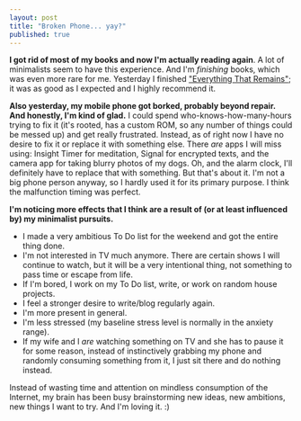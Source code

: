 ```yaml
---
layout: post
title: "Broken Phone... yay?"
published: true
---
```



__I got rid of most of my books and now I'm actually reading again__.  A lot of minimalists seem to have this experience. And I'm _finishing_ books, which was even more rare for me. Yesterday I finished ["Everything That Remains"](http://www.theminimalists.com/etr/); it was as good as I expected and I highly recommend it.

__Also yesterday, my mobile phone got borked, probably beyond repair. And honestly, I'm kind of glad.__
I could spend who-knows-how-many-hours trying to fix it (it's rooted, has a custom ROM, so any number of things could be messed up) and get really frustrated. Instead, as of right now I have no desire to fix it or replace it with something else. There _are_ apps I will miss using: Insight Timer for meditation, Signal for encrypted texts, and the camera app for taking blurry photos of my dogs. Oh, and the alarm clock, I'll definitely have to replace that with something. But that's about it. I'm not a big phone person anyway, so I hardly used it for its primary purpose. I think the malfunction timing was perfect.

__I'm noticing more effects that I think are a result of (or at least influenced by) my minimalist pursuits.__
- I made a very ambitious To Do list for the weekend and got the entire thing done.
- I'm not interested in TV much anymore. There are certain shows I will continue to watch, but it will be a very intentional thing, not something to pass time or escape from life.
- If I'm bored, I work on my To Do list, write, or work on random house projects.
- I feel a stronger desire to write/blog regularly again.
- I'm more present in general.
- I'm less stressed (my baseline stress level is normally in the anxiety range).
- If my wife and I _are_ watching something on TV and she has to pause it for some reason, instead of instinctively grabbing my phone and randomly consuming something from it, I just sit there and do nothing instead.

Instead of wasting time and attention on mindless consumption of the Internet, my brain has been busy brainstorming new ideas, new ambitions, new things I want to try. And I'm loving it. :)
